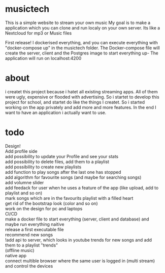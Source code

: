 # musictech

This is a simple website to stream your own music
My goal is to make a application which you can clone and run localy on your own server. Its like a Nextcloud for mp3 or Music files

First release! I dockerised everything, and you can execute everything with "docker-compose up" in the musictech folder. The Docker-compose file will create the server, client and the Postgres image to start everything up- The application will run on localhost:4200 


# about

i createt this project because i hatet all existing streaming apps. All of them were ugly, expensive or flooded with advertising. So i startet to develop 
this project for school, and startet do like the things I createt. So i started working on the app privately and add more and more features. In the end I want to have an application i actually want to use. 

# todo

Design! <br>
Add profile side <br>
add possibility to update your Profile and see your stats <br>
add possibility to delete files, add them to a playlist <br>
add possibility to create new playlists <br>
add function to play songs after the last one has stopped <br>
add algorithm for favourite songs (and maybe for searching songs) <br>
add volumne slider <br>
add feedack for user when he uses a feature of the app (like upload, add to playlist and so on) <br>
mark songs which are in the favourits playlist with a filled heart <br>
get rid of the bootstrap look (color and so on) <br>
work on the design for pc and laptops <br>
CI/CD <br>
make a docker file to start everything (server, client and database) and maybe run everything naitive <br>
release a first executable file  <br>
recommend new songs <br>
!add api to server, which looks in youtube trends for new songs and add them to a playlist "trends" <br>
(offline music) <br>
native app <br>
connect multible browser where the same user is logged in (multi stream) and control the devices <br>

